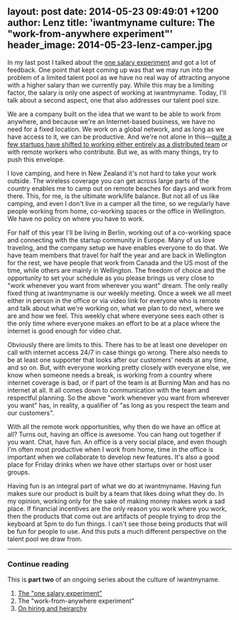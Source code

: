 layout: post
date: 2014-05-23 09:49:01 +1200
author: Lenz
title: 'iwantmyname culture: The "work-from-anywhere experiment"'
header_image: 2014-05-23-lenz-camper.jpg
----

<!-- excerpt -->

In my last post I talked about the [one salary experiment](https://iwantmyname.com/blog/2014/05/culture-at-iwmn-part-one.html) and got a lot of feedback. One point that kept coming up was that we may run into the problem of a limited talent pool as we have no real way of attracting anyone with a higher salary than we currently pay. While this may be a limiting factor, the salary is only one aspect of working at iwantmyname. Today, I'll talk about a second aspect, one that also addresses our talent pool size.

We are a company built on the idea that we want to be able to work from anywhere, and because we're an Internet-based business, we have no need for a fixed location. We work on a global network, and as long as we have access to it, we can be productive. And we're not alone in this—[quite a few startups have shifted to working either entirely as a distributed team](http://www.groovehq.com/blog/being-a-remote-team) or with remote workers who contribute. But we, as with many things, try to push this envelope.

<!-- /excerpt -->

I love camping, and here in New Zealand it's not hard to take your work outside. The wireless coverage you can get across large parts of the country enables me to camp out on remote beaches for days and work from there. This, for me, is the ultimate work/life balance. But not all of us like camping, and even I don't live in a camper all the time, so we regularly have people working from home, co-working spaces or the office in Wellington. We have no policy on where you have to work.

For half of this year I'll be living in Berlin, working out of a co-working space and connecting with the startup community in Europe. Many of us love traveling, and the company setup we have enables everyone to do that. We have team members that travel for half the year and are back in Wellington for the rest, we have people that work from Canada and the US most of the time, while others are mainly in Wellington. The freedom of choice and the opportunity to set your schedule as you please brings us very close to "work whenever you want from wherever you want" dream. The only really fixed thing at iwantmyname is our weekly meeting. Once a week we all meet either in person in the office or via video link for everyone who is remote and talk about what we're working on, what we plan to do next, where we are and how we feel. This weekly chat where everyone sees each other is the only time where everyone makes an effort to be at a place where the internet is good enough for video chat.

Obviously there are limits to this. There has to be at least one developer on call with internet access 24/7 in case things go wrong. There also needs to be at least one supporter that looks after our customers' needs at any time, and so on. But, with everyone working pretty closely with everyone else, we know when someone needs a break, is working from a country where internet coverage is bad, or if part of the team is at Burning Man and has no internet at all. It all comes down to communication with the team and respectful planning. So the above "work whenever you want from wherever you want" has, in reality, a qualifier of "as long as you respect the team and our customers".

With all the remote work opportunities, why then do we have an office at all? Turns out, having an office is awesome. You can hang out together if you want. Chat, have fun. An office is a very social place, and even though I'm often most productive when I work from home, time in the office is important when we collaborate to develop new features. It's also a good place for Friday drinks when we have other startups over or host user groups. 

Having fun is an integral part of what we do at iwantmyname. Having fun makes sure our product is built by a team that likes doing what they do. In my opinion, working only for the sake of making money makes work a sad place. If financial incentives are the only reason you work where you work, then the products that come out are artifacts of people trying to drop the keyboard at 5pm to do fun things. I can't see those being products that will be fun for people to use. And this puts a much different perspective on the talent pool we draw from.

***

### Continue reading

This is **part two** of an ongoing series about the culture of iwantmyname. 

1. [The "one salary experiment"](https://iwantmyname.com/blog/2014/05/culture-at-iwmn-part-one.html)
2. The "work-from-anywhere experiment"
3. [On hiring and heirarchy](https://iwantmyname.com/blog/2014/08/culture-at-iwmn-part-three.html)
